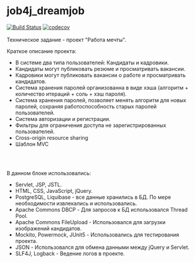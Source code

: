 # job4j_dreamjob
[![Build Status](https://travis-ci.com/VitaliyNasypov/job4j_dreamjob.svg?branch=master)](https://travis-ci.com/VitaliyNasypov/job4j_dreamjob)
[![codecov](https://codecov.io/gh/VitaliyNasypov/job4j_dreamjob/branch/master/graph/badge.svg?token=DA9SAMFJ7T)](https://codecov.io/gh/VitaliyNasypov/job4j_dreamjob)
<br>
<br>
Техническое задание - проект "Работа мечты".

Краткое описание проекта:
- В системе два типа пользователей: Кандидаты и кадровики.
- Кандидаты могут публиковать резюме и просматривать вакансии. 
- Кадровики могут публиковать вакансии о работе и просматривать кандидатов. 
- Система хранения паролей организованна в виде хэша (алгоритм + количество итераций + соль + хэш пароля). 
- Система хранения паролей, позволяет менять алгоритм для новых паролей, сохраняя работоспособность старых паролей пользователей.
- Система авторизации и регистрации.
- Фильтры для ограничения доступа не зарегистрированных пользователей.
- Cross-origin resource sharing
- Шаблон MVC
<br>
<br>


В данном блоке использовались:
- Servlet, JSP, JSTL.
- HTML, CSS, JavaScript, jQuery.
- PostgreSQL, Liquibase - все данные хранились в БД. По мере необходимости извлекались и использовались.
- Apache Commons DBCP - Для запросов к БД использовался Thread Pool.
- Apache Commons FileUpload - Использовался для загрузки изображений кандидатов.
- Mockito, Powermock, JUnit5 - Использовались для тестирования проекта.
- JSON - Использовался для обмена данными между jQuery и Servlet.
- SLF4J, Logback - Ведение логов в проекте.
